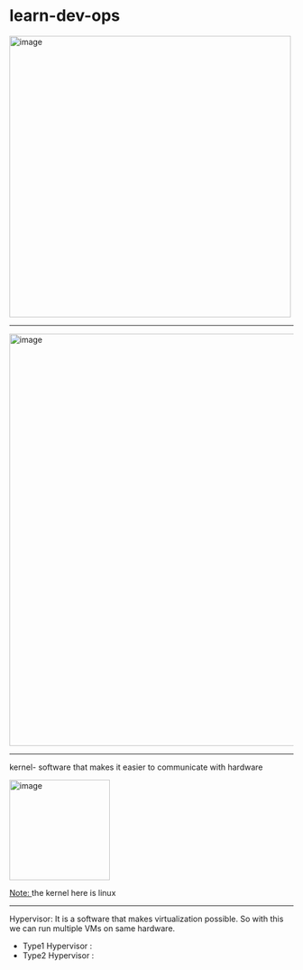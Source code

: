  # learn-dev-ops   

<img width="499" alt="image" src="https://github.com/user-attachments/assets/6d0fb0b1-7190-4192-b6d1-246c5d187fb2" />   

--- 

<img width="731" alt="image" src="https://github.com/user-attachments/assets/1c69b63c-4ed9-4401-b3c5-ce09b7d0ee2e" />   

---

kernel- software that makes it easier to communicate with hardware   

<img width="178" alt="image" src="https://github.com/user-attachments/assets/f7830791-3a68-4d14-b341-41edcfdf0fc1" />   

<ins>Note: </ins> the kernel here is linux

---

Hypervisor: It is a software that makes virtualization possible. So with this we can run multiple VMs on same hardware.   

- Type1 Hypervisor :   
- Type2 Hypervisor :





 
